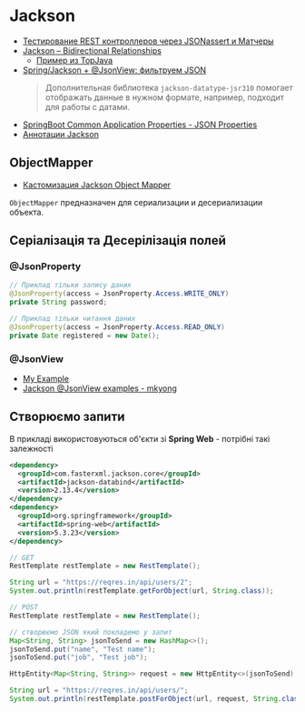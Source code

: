 # Jackson
* [Тестирование REST контроллеров через JSONassert и Матчеры](https://github.com/JavaWebinar/topjava/blob/doc/doc/lesson07.md#-8-тестирование-rest-контроллеров-через-jsonassert-и-матчеры)
* [Jackson – Bidirectional Relationships](https://www.baeldung.com/jackson-bidirectional-relationships-and-infinite-recursion)
  * [Пример из TopJava](https://github.com/JavaWebinar/topjava/blob/doc/doc/lesson08.md#-3-hw7-optional-getwithmeals--тесты) 
* [Spring/Jackson + @JsonView: фильтруем JSON](https://habr.com/ru/post/307392/)
  > Дополнительная библиотека `jackson-datatype-jsr310` помогает отображать данные в нужном формате, например, подходит для работы с датами.
* [SpringBoot Common Application Properties - JSON Properties](https://docs.spring.io/spring-boot/docs/current/reference/html/application-properties.html#application-properties.json)
* [Аннотации Jackson](https://nsergey.com/jackson-annotations/)

## ObjectMapper
* [Кастомизация Jackson Object Mapper](https://github.com/JavaWebinar/topjava/blob/doc/doc/lesson07.md#-7-кастомизация-jackson-object-mapper)

`ObjectMapper` предназначен для сериализации и десериализации объекта.


## Серіалізація та Десерілізація полей

### @JsonProperty
```java
// Приклад тільки запису даних
@JsonProperty(access = JsonProperty.Access.WRITE_ONLY)
private String password;
```

```java
// Приклад тільки читання даних
@JsonProperty(access = JsonProperty.Access.READ_ONLY)
private Date registered = new Date();
```

### @JsonView
* [My Example](https://github.com/SergiaS/example_spring/tree/5b1d69fa1030416a95c0f6e097b0da57858f430e)
* [Jackson @JsonView examples - mkyong](https://mkyong.com/java/jackson-jsonview-examples/)



## Створюємо запити
В прикладі використовуються об'єкти зі **Spring Web** - потрібні такі залежності
```xml
<dependency>
  <groupId>com.fasterxml.jackson.core</groupId>
  <artifactId>jackson-databind</artifactId>
  <version>2.13.4</version>
</dependency>
<dependency>
  <groupId>org.springframework</groupId>
  <artifactId>spring-web</artifactId>
  <version>5.3.23</version>
</dependency>
```
```java
// GET
RestTemplate restTemplate = new RestTemplate();

String url = "https://reqres.in/api/users/2";
System.out.println(restTemplate.getForObject(url, String.class));
```
```java
// POST
RestTemplate restTemplate = new RestTemplate();

// створюємо JSON який покладемо у запит
Map<String, String> jsonToSend = new HashMap<>();
jsonToSend.put("name", "Test name");
jsonToSend.put("job", "Test job");

HttpEntity<Map<String, String>> request = new HttpEntity<>(jsonToSend);

String url = "https://reqres.in/api/users/";
System.out.println(restTemplate.postForObject(url, request, String.class));
```